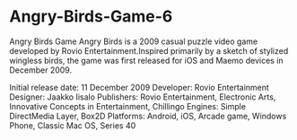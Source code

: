 # Angry-Birds-Game-6

Angry Birds Game
Angry Birds is a 2009 casual puzzle video game developed by Rovio Entertainment.Inspired primarily by a sketch of stylized wingless birds, the game was first released for iOS and Maemo devices in December 2009.

Initial release date: 11 December 2009 
Developer: Rovio Entertainment Designer: Jaakko Iisalo Publishers: Rovio Entertainment, Electronic Arts, Innovative Concepts in Entertainment, Chillingo Engines: Simple DirectMedia Layer, Box2D Platforms: Android, iOS, Arcade game, Windows Phone, Classic Mac OS, Series 40
